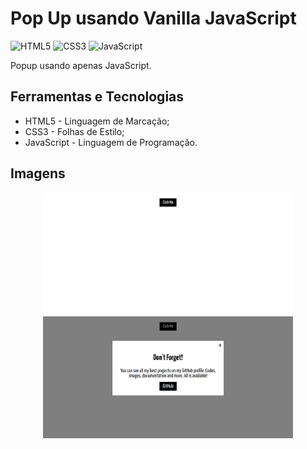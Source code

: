 # Pop Up usando Vanilla JavaScript

![HTML5](https://img.shields.io/badge/html5-%23E34F26.svg?style=for-the-badge&logo=html5&logoColor=white) ![CSS3](https://img.shields.io/badge/css3-%231572B6.svg?style=for-the-badge&logo=css3&logoColor=white) ![JavaScript](https://img.shields.io/badge/javascript-%23323330.svg?style=for-the-badge&logo=javascript&logoColor=%23F7DF1E)

Popup usando apenas JavaScript.

## Ferramentas e Tecnologias

- HTML5 - Linguagem de Marcação;
- CSS3 - Folhas de Estilo;
- JavaScript - Linguagem de Programação.

## Imagens

<div align="center">
  <img width="400" alt="Imagem do Projeto" src="./_popup-1.PNG">
  <img width="400" alt="Imagem do Projeto" src="./_popup-2.PNG">
</div>
